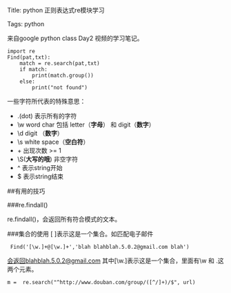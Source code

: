 Title: python 正则表达式re模块学习

Tags: python


来自google python class Day2 视频的学习笔记。

    import re 
	Find(pat,txt):
		match = re.search(pat,txt)
		if match:
			print(match.group())
		else:
			print("not found")


一些字符所代表的特殊意思：

* .(dot) 表示所有的字符
* \w word char 包括 letter（**字母**） 和 digit（**数字**）
* \d digit （**数字**）
* \s white space（**空白符**） 
* \+ 出现次数 >= 1
* \S(**大写的哦**) 非空字符
* ^ 表示string开始
* $ 表示string结束

##有用的技巧

###re.findall() 

re.findall()，会返回所有符合模式的文本。

###集合的使用
[ ]表示这是一个集合。如匹配电子邮件

     Find('[\w.]+@[\w.]+','blah blahblah.5.0.2@gmail.com blah')
会返回blahblah.5.0.2@gmail.com
其中[\w.]表示这是一个集合，里面有\w 和 .这两个元素。

    m =  re.search("^http://www.douban.com/group/([^/]+)/$", url)


